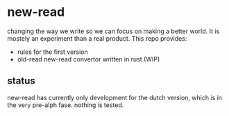 # new-read

changing the way we write so we can focus on making a better world.
It is mostely an experiment than a real product. This repo provides:

- rules for the first version
- old-read new-read convertor written in rust (WIP)


## status

new-read has currently only development for the dutch version, which is in the very pre-alph fase. nothing is tested.


